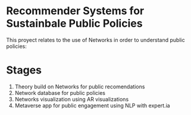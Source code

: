 # Recommender Systems for Sustainbale Public Policies
This proyect relates to the use of Networks in order to understand public policies:

# Stages
1. Theory build on Networks for public recomendations
2. Network database for public policies
3. Networks visualization using AR visualizations
4. Metaverse app for public engagement using NLP with expert.ia

